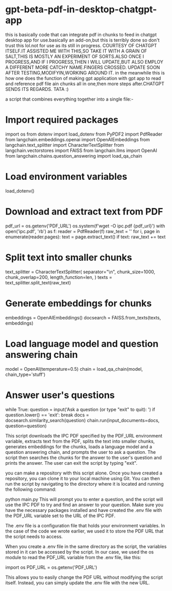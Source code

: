# gpt-beta-pdf-in-desktop-chatgpt-app
this is basically code that can integrate pdf in chunks to feed in chatgpt desktop app for use.basically an add-on,but this is terribly done so don't trust this lol.not for use as its still in progress. COURTESY OF CHATGPT ITSELF.IT ASSISTED ME WITH THIS,SO TAKE IT WITH A GRAIN OF SALT,THIS IS MOSTLY AN EXPERIMENT OF SORTS.ALSO ONCE I PROGRESS,AND IF I PROGRESS,THEN I WILL UPDATE,BUT ALSO EMPLOY A DIFFERENT MORE CATCHY NAME.FINGERS CROSSED. UPDATE SOON AFTER TESTING,MODIFYIN,WORKING AROUND IT. in the meanwhile this is how one does the function of making gpt application with gpt app to read and reference pdf file ain chunks all in one,then more steps after.CHATGPT SENDS ITS REGARDS. TATA :)

a script that combines everything together into a single file:-


# Import required packages
import os
from dotenv import load_dotenv
from PyPDF2 import PdfReader
from langchain.embeddings.openai import OpenAIEmbeddings
from langchain.text_splitter import CharacterTextSplitter
from langchain.vectorstores import FAISS
from langchain.llms import OpenAI
from langchain.chains.question_answering import load_qa_chain

# Load environment variables
load_dotenv()

# Download and extract text from PDF
pdf_url = os.getenv('PDF_URL')
os.system(f'wget -O ipc.pdf {pdf_url}')
with open('ipc.pdf', 'rb') as f:
    reader = PdfReader(f)
    raw_text = ''
    for i, page in enumerate(reader.pages):
        text = page.extract_text()
        if text:
            raw_text += text

# Split text into smaller chunks
text_splitter = CharacterTextSplitter(
    separator="\n",
    chunk_size=1000,
    chunk_overlap=200,
    length_function=len,
)
texts = text_splitter.split_text(raw_text)

# Generate embeddings for chunks
embeddings = OpenAIEmbeddings()
docsearch = FAISS.from_texts(texts, embeddings)

# Load language model and question answering chain
model = OpenAI(temperature=0.5)
chain = load_qa_chain(model, chain_type='stuff')

# Answer user's questions
while True:
    question = input('Ask a question (or type "exit" to quit): ')
    if question.lower() == 'exit':
        break
    docs = docsearch.similarity_search(question)
    chain.run(input_documents=docs, question=question)


This script downloads the IPC PDF specified by the PDF_URL environment variable, extracts text from the PDF, splits the text into smaller chunks, generates embeddings for the chunks, loads a language model and a question answering chain, and prompts the user to ask a question. The script then searches the chunks for the answer to the user's question and prints the answer. The user can exit the script by typing "exit".

you can make a repository with this script alone. Once you have created a repository, you can clone it to your local machine using Git. You can then run the script by navigating to the directory where it is located and running the following command:


python main.py
This will prompt you to enter a question, and the script will use the IPC PDF to try and find an answer to your question. Make sure you have the necessary packages installed and have created the .env file with the PDF_URL variable set to the URL of the IPC PDF.

The .env file is a configuration file that holds your environment variables. In the case of the code we wrote earlier, we used it to store the PDF URL that the script needs to access.

When you create a .env file in the same directory as the script, the variables stored in it can be accessed by the script. In our case, we used the os module to read the PDF_URL variable from the .env file, like this:

import os
PDF_URL = os.getenv('PDF_URL')


This allows you to easily change the PDF URL without modifying the script itself. Instead, you can simply update the .env file with the new URL.
